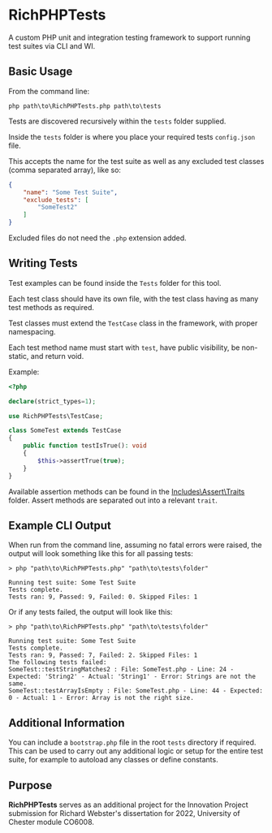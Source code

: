 # RichPHPTests

A custom PHP unit and integration testing framework to support running test suites via CLI and WI.

## Basic Usage
From the command line:
```console
php path\to\RichPHPTests.php path\to\tests
```

Tests are discovered recursively within the `tests` folder supplied.

Inside the `tests` folder is where you place your required tests `config.json` file.

This accepts the name for the test suite as well as any excluded test classes (comma separated array), like so:

```json
{
    "name": "Some Test Suite",
    "exclude_tests": [
        "SomeTest2"
    ]
}
```

Excluded files do not need the `.php` extension added.

## Writing Tests

Test examples can be found inside the `Tests` folder for this tool.

Each test class should have its own file, with the test class having as many test methods as required.

Test classes must extend the `TestCase` class in the framework, with proper namespacing.

Each test method name must start with `test`, have public visibility, be non-static, and return void.

Example:

```php
<?php

declare(strict_types=1);

use RichPHPTests\TestCase;

class SomeTest extends TestCase
{
    public function testIsTrue(): void
    {
        $this->assertTrue(true);
    }
}
```

Available assertion methods can be found in the [Includes\Assert\Traits](Includes/Assert/Traits) folder. Assert methods are separated out into a relevant `trait`.

## Example CLI Output

When run from the command line, assuming no fatal errors were raised, the output will look something like this for all passing tests:

```console
> php "path\to\RichPHPTests.php" "path\to\tests\folder"

Running test suite: Some Test Suite
Tests complete.
Tests ran: 9, Passed: 9, Failed: 0. Skipped Files: 1
```

Or if any tests failed, the output will look like this:

```console
> php "path\to\RichPHPTests.php" "path\to\tests\folder"

Running test suite: Some Test Suite
Tests complete.
Tests ran: 9, Passed: 7, Failed: 2. Skipped Files: 1
The following tests failed:
SomeTest::testStringMatches2 : File: SomeTest.php - Line: 24 - Expected: 'String2' - Actual: 'String1' - Error: Strings are not the same.
SomeTest::testArrayIsEmpty : File: SomeTest.php - Line: 44 - Expected: 0 - Actual: 1 - Error: Array is not the right size.
```

## Additional Information

You can include a `bootstrap.php` file in the root `tests` directory if required. This can be used to carry out any additional logic or setup for the entire test suite, for example to autoload any classes or define constants.

## Purpose
**RichPHPTests** serves as an additional project for the Innovation Project submission for Richard Webster's dissertation for 2022, University of Chester module CO6008.
